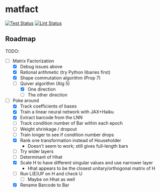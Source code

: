 # matfact
[![Test Status](https://github.com/nalzok/matfact/actions/workflows/pytest.yml/badge.svg)](https://github.com/nalzok/matfact/actions/workflows/pytest.yml)
[![Lint Status](https://github.com/nalzok/matfact/actions/workflows/black.yml/badge.svg)](https://github.com/nalzok/matfact/actions/workflows/black.yml)

## Roadmap

TODO:
+ [ ] Matrix Factorization
    + [X] Debug issues above
    + [X] Rational arithmetic (try Python libaries first)
    + [X] Shape commutation algorithm (Prop 7)
    + [ ] Quiver algorithm (Alg 5)
        + [X] One direction
        + [ ] The other direction
+ [ ] Poke around
    + [X] Track coefficients of bases
    + [X] Train a linear neural network with JAX+Haiku
    + [X] Extract barcode from the LNN
    + [ ] Track condition number of Bar within each epoch
    + [ ] Weight shrinkage / dropout
    + [ ] Train longer to see if condition number drops
    + [X] Rank one transformation instead of Householder
        + Doesn't seem to work; still gives full-length bars
    + [ ] Try wider layers
    + [ ] Determinant of Hhat
    + [X] Scale H to have different singular values and use narrower layer
        + Hhat appears to be the closest unitary/orthogonal matrix of H
    + [ ] Run L(E)UP on H and check U
        + [ ] Maybe on Hhat as well
    + [X] Rename Barcode to Bar
